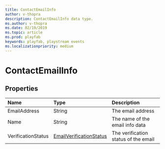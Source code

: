 ```yaml
---
title: ContactEmailInfo
author: v-thopra
description: ContactEmailInfo data type.
ms.author: v-thopra
ms.date: 02/19/2019
ms.topic: article
ms.prod: playfab
keywords: playfab, playstream events
ms.localizationpriority: medium
---
```


# ContactEmailInfo

## Properties

|Name|Type|Description|
| :--------------------|:-------------------|:----------------------|
|EmailAddress|String|The email address|
|Name|String|The name of the email info data|
|VerificationStatus|[EmailVerificationStatus](emailverificationstatus.md)|The verification status of the email|
